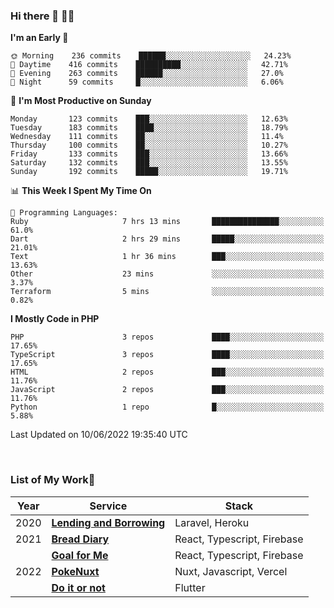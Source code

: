 ### Hi there 👋 🧑‍💻



<!--START_SECTION:waka-->
**I'm an Early 🐤** 

```text
🌞 Morning    236 commits    ██████░░░░░░░░░░░░░░░░░░░   24.23% 
🌆 Daytime    416 commits    ██████████░░░░░░░░░░░░░░░   42.71% 
🌃 Evening    263 commits    ██████░░░░░░░░░░░░░░░░░░░   27.0% 
🌙 Night      59 commits     █░░░░░░░░░░░░░░░░░░░░░░░░   6.06%

```
📅 **I'm Most Productive on Sunday** 

```text
Monday       123 commits    ███░░░░░░░░░░░░░░░░░░░░░░   12.63% 
Tuesday      183 commits    ████░░░░░░░░░░░░░░░░░░░░░   18.79% 
Wednesday    111 commits    ██░░░░░░░░░░░░░░░░░░░░░░░   11.4% 
Thursday     100 commits    ██░░░░░░░░░░░░░░░░░░░░░░░   10.27% 
Friday       133 commits    ███░░░░░░░░░░░░░░░░░░░░░░   13.66% 
Saturday     132 commits    ███░░░░░░░░░░░░░░░░░░░░░░   13.55% 
Sunday       192 commits    █████░░░░░░░░░░░░░░░░░░░░   19.71%

```


📊 **This Week I Spent My Time On** 

```text
💬 Programming Languages: 
Ruby                     7 hrs 13 mins       ███████████████░░░░░░░░░░   61.0% 
Dart                     2 hrs 29 mins       █████░░░░░░░░░░░░░░░░░░░░   21.01% 
Text                     1 hr 36 mins        ███░░░░░░░░░░░░░░░░░░░░░░   13.63% 
Other                    23 mins             ░░░░░░░░░░░░░░░░░░░░░░░░░   3.37% 
Terraform                5 mins              ░░░░░░░░░░░░░░░░░░░░░░░░░   0.82%

```

**I Mostly Code in PHP** 

```text
PHP                      3 repos             ████░░░░░░░░░░░░░░░░░░░░░   17.65% 
TypeScript               3 repos             ████░░░░░░░░░░░░░░░░░░░░░   17.65% 
HTML                     2 repos             ███░░░░░░░░░░░░░░░░░░░░░░   11.76% 
JavaScript               2 repos             ███░░░░░░░░░░░░░░░░░░░░░░   11.76% 
Python                   1 repo              █░░░░░░░░░░░░░░░░░░░░░░░░   5.88%

```



 Last Updated on 10/06/2022 19:35:40 UTC
<!--END_SECTION:waka-->


<br />

### List of My Work🚀

| Year | Service | Stack |
|--|--|--|
| 2020 | [**Lending and Borrowing**](https://lending-and-borrowing.herokuapp.com/) | Laravel, Heroku |
| 2021 | [**Bread Diary**](https://bread-diary-web.web.app/) | React, Typescript, Firebase |
|  | [**Goal for Me**](https://goal-for-me.web.app/) | React, Typescript, Firebase |
| 2022 | [**PokeNuxt**](https://pokenuxt.vercel.app/) | Nuxt, Javascript, Vercel |
|  | [**Do it or not**](https://apps.apple.com/jp/app/do-it-or-not/id1613818865) | Flutter |